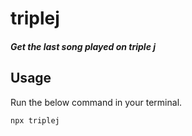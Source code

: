 # triplej

##### Get the last song played on triple j

## Usage 

Run the below command in your terminal. 

`npx triplej`
